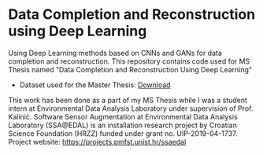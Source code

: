 # Data Completion and Reconstruction using Deep Learning
Using Deep Learning methods based on CNNs and GANs for data completion and reconstruction.
This repository contains code used for MS Thesis named "Data Completion and Reconstruction Using Deep Learning"


- Dataset used for the Master Thesis: [Download](https://demo-tomislav-bucket.s3.eu-central-1.amazonaws.com/data.rar)

This work has been done as a part of my MS Thesis while I was a student
intern at Environmental Data Analysis Laboratory under supervision of
Prof. Kalinić. Software Sensor Augmentation at Environmental Data
Analysis Laboratory (SSA@EDAL) is an installation research project by
Croatian Science Foundation (HRZZ) funded under grant no.
UIP-2019-04-1737. Project website: https://projects.pmfst.unist.hr/ssaedal
 
